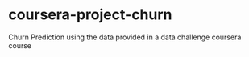 # coursera-project-churn
Churn Prediction using the data provided in a data challenge coursera course

